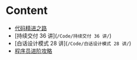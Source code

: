 # Content

- [代码精进之路](`/Code/代码精进之路/`)
- [持续交付 36 讲](`/Code/持续交付 36 讲/`)
- [白话设计模式 28 讲](`/Code/白话设计模式 28 讲/`)
- [程序员进阶攻略](`/Code/程序员进阶攻略/`)
